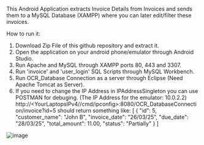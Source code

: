 This Android Application extracts Invoice Details from Invoices and sends them to a MySQL Database (XAMPP) where you can later edit/filter these invoices.


How to run it:

1. Download Zip File of this github repository and extract it.
2. Open the application on your android phone/emulator through Android Studio.
3. Run Apache and MySQL through XAMPP ports 80, 443 and 3307.
4. Run 'invoice' and 'user_login' SQL Scripts through MySQL Workbench.
5. Run OCR_Database Connection as a server through Eclipse (Need Apache Tomcat as Server).
6. If you need to change the IP Address in IPAddressSingleton you can use POSTMAN for debuging. (The IP Address for the emulator: 10.0.2.2)
   http://<YourLaptopsIPv4//cmd/ipconfig>:8080/OCR_DatabaseConnection/invoice?id=5 should return something like: [
    {
        "id": 5,
        "customer_name": "John B",
        "invoice_date": "26/03/25",
        "due_date": "28/03/25",
        "total_amount": 11.00,
        "status": "Partially"
    }
]

![image](https://github.com/user-attachments/assets/8895e355-6ec6-4d25-8ebf-4cde27d1fcff)

